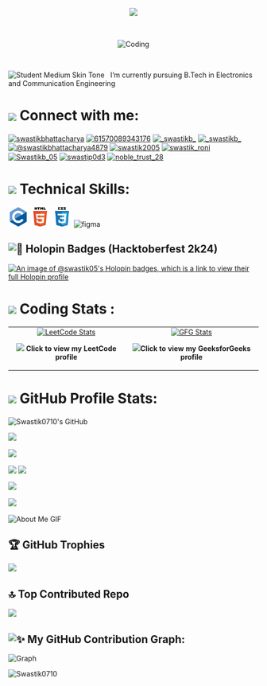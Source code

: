 <!--## Hi there 👋-->

<!--
**Swastik0710/Swastik0710** is a ✨ _special_ ✨ repository because its `README.md` (this file) appears on your GitHub profile.

Here are some ideas to get you started:

- 🔭 I’m currently working on ...
- 🌱 I’m currently learning ...
- 👯 I’m looking to collaborate on ...
- 🤔 I’m looking for help with ...
- 💬 Ask me about ...
- 📫 How to reach me: ...
- 😄 Pronouns: ...
- ⚡ Fun fact: ...
-->

<p align="center">
    <img src="https://readme-typing-svg.herokuapp.com?color=E22FE4&width=600&height=38&lines=Hi+there+👋+,+I'm+Swastik+Bhattacharya.....;A+passionate+programmer+and+a+tech+enthusiast...;Exploring+the+world+of+code...&center=true"></a>
</p>

<br>
<p align="center">
  <img alt="Coding" width="400" src="https://camo.githubusercontent.com/87af9a9fec730c94fc8b08eb21fa5ef6ab7831a67ba17bf8cc76696f6e4be1ef/68747470733a2f2f63646e2e6472696262626c652e636f6d2f75736572732f313138373833362f73637265656e73686f74732f363533393432392f70726f6772616d65722e676966">
</p>
<br>

<img src="https://raw.githubusercontent.com/Tarikul-Islam-Anik/Animated-Fluent-Emojis/master/Emojis/People%20with%20professions/Student%20Medium%20Skin%20Tone.png" alt="Student Medium Skin Tone" width="40" height="40" /> &nbsp;&nbsp;I’m currently pursuing B.Tech in Electronics and Communication Engineering <br>

# <img src="https://emojis.slackmojis.com/emojis/images/1579216111/7550/pikachu_wave.gif?1579216111" align="center" width="25"><b> Connect with me:</b>
<p align="left">
<a href="https://linkedin.com/in/swastikbhattacharya" target="blank"><img align="center" src="https://raw.githubusercontent.com/rahuldkjain/github-profile-readme-generator/master/src/images/icons/Social/linked-in-alt.svg" alt="swastikbhattacharya" height="30" width="40" /></a>
<a href="https://facebook.com/profile.php?id=61570089343176" target="blank"><img align="center" src="https://upload.wikimedia.org/wikipedia/commons/thumb/b/b8/2021_Facebook_icon.svg/768px-2021_Facebook_icon.svg.png?20220821121039" alt="61570089343176" height="30" width="30" /></a>
<a href="https://instagram.com/_swastikb_" target="blank"><img align="center" src="https://raw.githubusercontent.com/rahuldkjain/github-profile-readme-generator/master/src/images/icons/Social/instagram.svg" alt="_swastikb_" height="30" width="40" /></a>
<a href="https://x.com/_swastikb_" target="blank"><img align="center" src="https://i.pinimg.com/originals/73/db/02/73db02344af2f927fd361decc424e8b8.png" alt="_swastikb_" height="30" width="40" /></a>
<a href="https://www.youtube.com/@swastikbhattacharya4879" target="blank"><img align="center" src="https://raw.githubusercontent.com/rahuldkjain/github-profile-readme-generator/master/src/images/icons/Social/youtube.svg" alt="@swastikbhattacharya4879" height="30" width="40" /></a>
<a href="https://discord.com/users/swastik2005" target="blank"><img align="center" src="https://www.svgrepo.com/download/353655/discord-icon.svg" alt="swastik2005" height="30" width="40" /></a>
<a href="https://www.hackerrank.com/swastik_roni" target="blank"><img align="center" src="https://raw.githubusercontent.com/rahuldkjain/github-profile-readme-generator/master/src/images/icons/Social/hackerrank.svg" alt="swastik_roni" height="30" width="40" /></a>
<a href="https://www.leetcode.com/Swastikb_05" target="blank"><img align="center" src="https://raw.githubusercontent.com/rahuldkjain/github-profile-readme-generator/master/src/images/icons/Social/leet-code.svg" alt="Swastikb_05" height="30" width="40" /></a>
<a href="https://auth.geeksforgeeks.org/user/swastip0d3" target="blank"><img align="center" src="https://raw.githubusercontent.com/rahuldkjain/github-profile-readme-generator/master/src/images/icons/Social/geeks-for-geeks.svg" alt="swastip0d3" height="30" width="40" /></a>
<a href="https://www.codechef.com/users/noble_trust_28" target="blank"><img align="center" src="https://cdn.jsdelivr.net/npm/simple-icons@3.1.0/icons/codechef.svg" alt="noble_trust_28" height="30" width="40" /></a>
</p>

    
# <img src="https://media2.giphy.com/media/QssGEmpkyEOhBCb7e1/giphy.gif?cid=ecf05e47a0n3gi1bfqntqmob8g9aid1oyj2wr3ds3mg700bl&rid=giphy.gif" width="25"><b> Technical Skills: </b>
<p align="left">
  <img src="https://raw.githubusercontent.com/devicons/devicon/master/icons/c/c-original.svg" alt="c" width="40" height="40"/>
  <img src="https://raw.githubusercontent.com/devicons/devicon/master/icons/html5/html5-original-wordmark.svg" alt="html5" width="40" height="40"/>
  <img src="https://raw.githubusercontent.com/devicons/devicon/master/icons/css3/css3-original-wordmark.svg" alt="css3" width="40" height="40"/>
  <img src="https://www.vectorlogo.zone/logos/figma/figma-icon.svg" alt="figma" width="40" height="40"/>
</p>

<h2><picture>
  <source srcset="https://fonts.gstatic.com/s/e/notoemoji/latest/1f31f/512.webp" type="image/webp">
  <img src="https://fonts.gstatic.com/s/e/notoemoji/latest/1f31f/512.gif" alt="🌟" width="32" height="32">
</picture> Holopin Badges (Hacktoberfest 2k24)</h2>

[![An image of @swastik05's Holopin badges, which is a link to view their full Holopin profile](https://holopin.me/swastik05)](https://holopin.io/@swastik05)

# <img src="https://cdn.dribbble.com/users/1579322/screenshots/6587273/blue_boy_typing_nothought.gif" width="30"> Coding Stats :

<table align="center">
  <tr>
    <td align="center">
      <a href="https://leetcode.com/Swastikb_05/">
        <img src="https://leetcard.jacoblin.cool/Swastikb_05" alt="LeetCode Stats" height="180"/>
      </a>
      <p><b><img src="https://ih1.redbubble.net/image.662995401.2784/st,small,507x507-pad,600x600,f8f8f8.u3.jpg" width="20"> Click to view my LeetCode profile</b></p>
    </td>
    <td align="center">
      <a href="https://www.geeksforgeeks.org/user/swastip0d3/">
        <img src="https://gfgstatscard.vercel.app/swastip0d3" alt="GFG Stats" width="380"/>
      </a>
      <p><b><img src="https://play-lh.googleusercontent.com/ZI21NMObsjB7DbPU_EXRymHJL3HQpfsrB2N4CWb-diXm4xjl_13mmetYQZvcpgGf-64=w600-h300-pc0xffffff-pd" width="35">Click to view my GeeksforGeeks profile</b></p>
    </td>
  </tr>
</table>

# <img src="https://media.giphy.com/media/iY8CRBdQXODJSCERIr/giphy.gif" width="35"><b> GitHub Profile Stats: </b>
<p><img align="center" alt="Swastik0710's GitHub " src="https://stats.quine.sh/Swastik0710/github?theme=dark" href = "https://quine.sh"></p>

![](https://github-readme-stats.vercel.app/api/top-langs/?username=Swastik0710&theme=radical&border=true&border_color=ffffff&include_all_commits=true&count_private=true&layout=compact)<br/>

![](https://github-readme-stats.vercel.app/api?username=Swastik0710&show_icons=true&locale=en&theme=radical&border=true&border_color=ffffff&include_all_commits=true&count_private=true)<br/>

![](https://github-profile-summary-cards.vercel.app/api/cards/repos-per-language?username=Swastik0710&theme=radical&border=true&border_color=ffffff&include_all_commits=true&count_private=true&layout=compact)
![](https://github-profile-summary-cards.vercel.app/api/cards/most-commit-language?username=Swastik0710&theme=radical&border=true&border_color=ffffff&include_all_commits=true&count_private=true&layout=compact)

![](https://github-readme-streak-stats.herokuapp.com/?user=Swastik0710&theme=radical&hide_border=false&border=true&border_color=ffffff)

![](http://github-profile-summary-cards.vercel.app/api/cards/profile-details?username=Swastik0710&theme=transparent)

<img src="https://github.com/7oSkaaa/7oSkaaa/blob/main/Images/about_me.gif?raw=true" alt="About Me GIF" width="180px">


## 🏆 GitHub Trophies
![](https://github-profile-trophy.vercel.app/?username=Swastik0710&theme=radical&no-frame=false&no-bg=true&margin-w=4)

## 🔝 Top Contributed Repo
![](https://github-contributor-stats.vercel.app/api?username=Swastik0710&limit=5&theme=dark&combine_all_yearly_contributions=true)

<h2><picture>
  <source srcset="https://fonts.gstatic.com/s/e/notoemoji/latest/2728/512.webp" type="image/webp">
  <img src="https://fonts.gstatic.com/s/e/notoemoji/latest/2728/512.gif" alt="✨" width="32" height="32">
</picture> My GitHub Contribution Graph: </h2>

![Graph](https://github-readme-activity-graph.vercel.app/graph?username=Swastik0710&theme=react-dark)
<!--START_SECTION:waka-->

<!--END_SECTION:waka-->
<p align="left">
  <img src="https://komarev.com/ghpvc/?username=Swastik0710&label=Profile%20Views&color=0e75b6&style=flat" alt="Swastik0710" />
</p>
